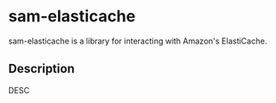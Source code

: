 # sam-elasticache

sam-elasticache is a library for interacting with Amazon's ElastiCache.

## Description

DESC

